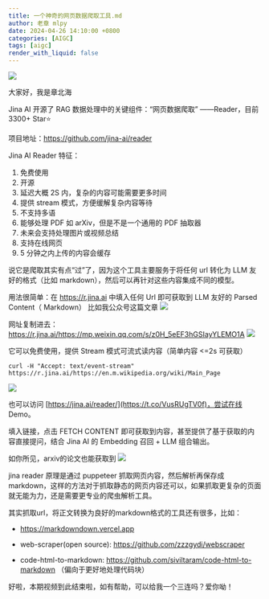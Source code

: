 ```yaml
---
title: 一个神奇的网页数据爬取工具.md
author: 老章 mlpy
date: 2024-04-26 14:10:00 +0800
categories: [AIGC]
tags: [aigc]
render_with_liquid: false
---
```


![](https://r2blog.zhanglearning.com/2024/04/f37f7651dda1a8985aac2a597782e4e9.png)

大家好，我是章北海

Jina AI 开源了 RAG 数据处理中的关键组件：“网页数据爬取” ——Reader，目前 3300+ Star⭐️

项目地址：https://github.com/jina-ai/reader

Jina AI Reader 特征： 
1. 免费使用 
2. 开源 
3. 延迟大概 2S 内，复杂的内容可能需要更多时间 
4. 提供 stream 模式，方便缓解复杂内容等待 
5. 不支持多语 
6. 能够处理 PDF 如 arXiv，但是不是一个通用的 PDF 抽取器 
7. 未来会支持处理图片或视频总结 
8. 支持在线网页 
9. 5 分钟之内上传的内容会缓存


说它是爬取其实有点“过”了，因为这个工具主要服务于将任何 url 转化为 LLM 友好的格式（比如 markdown），然后可以再针对这些内容集成不同的模型。

用法很简单：在 https://r.jina.ai<url> 中填入任何 Url 即可获取到 LLM 友好的 Parsed Content（ Markdown）
比如我公众号这篇文章
![](https://r2.zhanglearning.com/blog/2024/04/02fdc7fa4a30cb3d2c73a59fba13ead2.png)

网址复制进去：https://r.jina.ai/https://mp.weixin.qq.com/s/z0H_5eEF3hGSIayYLEMO1A
![](https://r2.zhanglearning.com/blog/2024/04/b1025e689438f00be45d792a55a94ab0.png)


它可以免费使用，提供 Stream 模式可流式读内容（简单内容 <=2s 可获取）

```
curl -H "Accept: text/event-stream" https://r.jina.ai/https://en.m.wikipedia.org/wiki/Main_Page
```

![](https://r2.zhanglearning.com/blog/2024/04/a0e2883e5daeb75f2d366dfa40e27e09.png)

也可以访问 [https://jina.ai/reader/](https://t.co/VusRUgTV0f)，尝试在线 Demo。

填入链接，点击 FETCH CONTENT 即可获取到内容，甚至提供了基于获取的内容直接提问，结合 Jina AI 的 Embedding 召回 + LLM 组合输出。

如你所见，arxiv的论文也能获取到
![](https://r2.zhanglearning.com/blog/2024/04/bc36a580b81d9f921a9de954ae8bd427.png)


jina reader 原理是通过 puppeteer 抓取网页内容，然后解析再保存成 markdown，这样的方法对于抓取静态的网页内容还可以，如果抓取更复杂的页面就无能为力，还是需要更专业的爬虫解析工具。

其实抓取url，将正文转换为良好的markdown格式的工具还有很多，比如：

- https://markdowndown.vercel.app

- web-scraper(open source): https://github.com/zzzgydi/webscraper

- code-html-to-markdown: https://github.com/siviltaram/code-html-to-markdown （偏向于更好地处理代码块）

好啦，本期视频到此结束啦，如有帮助，可以给我一个三连吗？爱你呦！